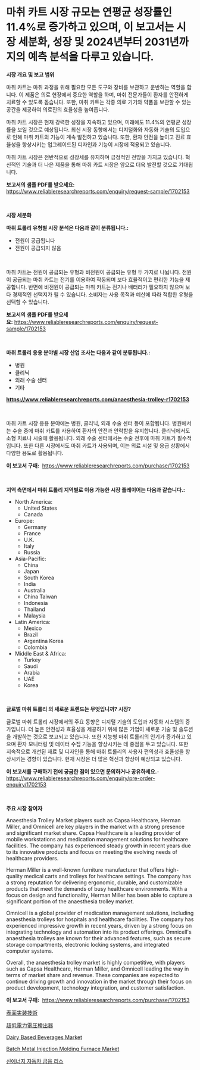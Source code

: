 <p><h1>마취 카트 시장 규모는 연평균 성장률인 11.4%로 증가하고 있으며, 이 보고서는 시장 세분화, 성장 및 2024년부터 2031년까지의 예측 분석을 다루고 있습니다.</h1></p><p><strong>시장 개요 및 보고 범위</strong></p>
<p><p>마취 카트는 마취 과정을 위해 필요한 모든 도구와 장비를 보관하고 운반하는 역할을 합니다. 이 제품은 의료 현장에서 중요한 역할을 하며, 마취 전문가들이 환자를 안전하게 치료할 수 있도록 돕습니다. 또한, 마취 카트는 각종 의료 기기와 약품을 보관할 수 있는 공간을 제공하여 의료진의 효율성을 높여줍니다.</p><p>마취 카트 시장은 현재 강력한 성장을 지속하고 있으며, 미래에도 11.4%의 연평균 성장률을 보일 것으로 예상됩니다. 최신 시장 동향에서는 디지털화와 자동화 기술의 도입으로 인해 마취 카트의 기능이 계속 발전하고 있습니다. 또한, 환자 안전을 높이고 진료 효율성을 향상시키는 업그레이드된 디자인과 기능이 시장에 적용되고 있습니다.</p><p>마취 카트 시장은 전반적으로 성장세를 유지하며 긍정적인 전망을 가지고 있습니다. 혁신적인 기술과 더 나은 제품을 통해 마취 카트 시장은 앞으로 더욱 발전할 것으로 기대됩니다.</p></p>
<p><strong>보고서의 샘플 PDF를 받으세요:</strong> <a href="https://www.reliableresearchreports.com/enquiry/request-sample/1702153">https://www.reliableresearchreports.com/enquiry/request-sample/1702153</a></p>
<p>&nbsp;</p>
<p><strong>시장 세분화</strong></p>
<p><strong>마취 트롤리 유형별 시장 분석은 다음과 같이 분류됩니다.:</strong></p>
<p><ul><li>전원이 공급됩니다</li><li>전원이 공급되지 않음</li></ul></p>
<p>&nbsp;</p>
<p><p>마취 카트는 전원이 공급되는 유형과 비전원이 공급되는 유형 두 가지로 나뉩니다. 전원이 공급되는 마취 카트는 전기를 이용하여 작동되며 보다 효율적이고 편리한 기능을 제공합니다. 반면에 비전원이 공급되는 마취 카트는 전기나 배터리가 필요하지 않으며 보다 경제적인 선택지가 될 수 있습니다. 소비자는 사용 목적과 예산에 따라 적합한 유형을 선택할 수 있습니다.</p></p>
<p><strong>보고서의 샘플 PDF를 받으세요:</strong>&nbsp;<a href="https://www.reliableresearchreports.com/enquiry/request-sample/1702153">https://www.reliableresearchreports.com/enquiry/request-sample/1702153</a></p>
<p>&nbsp;</p>
<p><strong> 마취 트롤리 응용 분야별 시장 산업 조사는 다음과 같이 분류됩니다.:</strong></p>
<p><ul><li>병원</li><li>클리닉</li><li>외래 수술 센터</li><li>기타</li></ul></p>
<p><strong><a href="https://www.reliableresearchreports.com/anaesthesia-trolley-r1702153">https://www.reliableresearchreports.com/anaesthesia-trolley-r1702153</a></strong></p>
<p>&nbsp;</p>
<p><p>마취 카트 시장 응용 분야에는 병원, 클리닉, 외래 수술 센터 등이 포함됩니다. 병원에서는 수술 중에 마취 카트를 사용하여 환자의 안전과 안락함을 유지합니다. 클리닉에서도 소형 치료나 시술에 활용됩니다. 외래 수술 센터에서는 수술 전후에 마취 카트가 필수적입니다. 또한 다른 시장에서도 마취 카트가 사용되며, 이는 의료 시설 및 응급 상황에서 다양한 용도로 활용됩니다.</p></p>
<p><strong>이 보고서 구매:</strong>&nbsp; <a href="https://www.reliableresearchreports.com/purchase/1702153">https://www.reliableresearchreports.com/purchase/1702153</a></p>
<p>&nbsp;</p>
<p><strong>지역 측면에서 마취 트롤리 지역별로 이용 가능한 시장 플레이어는 다음과 같습니다.:</strong></p>
<p><ul>
    <li>
        North America:
        <ul>
            <li>United States</li>
            <li>Canada</li>
        </ul>
    </li>
    <li>
        Europe:
        <ul>
            <li>Germany</li>
            <li>France</li>
            <li>U.K.</li>
            <li>Italy</li>
            <li>Russia</li>
        </ul>
    </li>
    <li>
        Asia-Pacific:
        <ul>
            <li>China</li>
            <li>Japan</li>
            <li>South Korea</li>
            <li>India</li>
            <li>Australia</li>
            <li>China Taiwan</li>
            <li>Indonesia</li>
            <li>Thailand</li>
            <li>Malaysia</li>
        </ul>
    </li>
    <li>
        Latin America:
        <ul>
            <li>Mexico</li>
            <li>Brazil</li>
            <li>Argentina Korea</li>
            <li>Colombia</li>
        </ul>
    </li>
    <li>
        Middle East & Africa:
        <ul>
            <li>Turkey</li>
            <li>Saudi</li>
            <li>Arabia</li>
            <li>UAE</li>
            <li>Korea</li>
        </ul>
    </li>
    </ul></p>
<p>&nbsp;</p>
<p><strong>글로벌 마취 트롤리 의 새로운 트렌드는 무엇입니까? 시장?</strong></p>
<p><p>글로벌 마취 트롤리 시장에서의 주요 동향은 디지털 기술의 도입과 자동화 시스템의 증가입니다. 더 높은 안전성과 효율성을 제공하기 위해 많은 기업이 새로운 기술 및 솔루션을 개발하는 것으로 보고되고 있습니다. 또한 지능형 마취 트롤리의 인기가 증가하고 있으며 환자 모니터링 및 데이터 수집 기능을 향상시키는 데 중점을 두고 있습니다. 또한 지속적으로 개선된 재료 및 디자인을 통해 마취 트롤리의 사용자 편의성과 효율성을 향상시키는 경향이 있습니다. 현재 시장은 더 많은 혁신과 향상이 예상되고 있습니다.</p></p>
<p><strong>이 보고서를 구매하기 전에 궁금한 점이 있으면 문의하거나 공유하세요.</strong>- <a href="https://www.reliableresearchreports.com/enquiry/pre-order-enquiry/1702153">https://www.reliableresearchreports.com/enquiry/pre-order-enquiry/1702153</a></p>
<p>&nbsp;</p>
<p><strong>주요 시장 참여자</strong></p>
<p><p>Anaesthesia Trolley Market players such as Capsa Healthcare, Herman Miller, and Omnicell are key players in the market with a strong presence and significant market share. Capsa Healthcare is a leading provider of mobile workstations and medication management solutions for healthcare facilities. The company has experienced steady growth in recent years due to its innovative products and focus on meeting the evolving needs of healthcare providers.</p><p>Herman Miller is a well-known furniture manufacturer that offers high-quality medical carts and trolleys for healthcare settings. The company has a strong reputation for delivering ergonomic, durable, and customizable products that meet the demands of busy healthcare environments. With a focus on design and functionality, Herman Miller has been able to capture a significant portion of the anaesthesia trolley market.</p><p>Omnicell is a global provider of medication management solutions, including anaesthesia trolleys for hospitals and healthcare facilities. The company has experienced impressive growth in recent years, driven by a strong focus on integrating technology and automation into its product offerings. Omnicell's anaesthesia trolleys are known for their advanced features, such as secure storage compartments, electronic locking systems, and integrated computer systems.</p><p>Overall, the anaesthesia trolley market is highly competitive, with players such as Capsa Healthcare, Herman Miller, and Omnicell leading the way in terms of market share and revenue. These companies are expected to continue driving growth and innovation in the market through their focus on product development, technology integration, and customer satisfaction.</p></p>
<p><strong>이 보고서 구매:</strong>&nbsp;&nbsp;<a href="https://www.reliableresearchreports.com/purchase/1702153">https://www.reliableresearchreports.com/purchase/1702153</a></p>
<p><p><a href="https://github.com/jkjreqjscoxx7/Market-Research-Report-List-2/blob/main/4054041124282.md">表面実装技術</a></p><p><a href="https://github.com/hilmi-2a/Market-Research-Report-List-2/blob/main/2456923124283.md">超低電力電圧検出器</a></p><p><a href="https://issuu.com/reportprime-2/docs/dairy-based-beverages-market-size-2030.pptx">Dairy Based Beverages Market</a></p><p><a href="https://github.com/angelajermaine/Market-Research-Report-List-3/blob/main/batch-metal-injection-molding-furnace-market.md">Batch Metal Injection Molding Furnace Market</a></p><p><a href="https://github.com/rrmadityapu/Market-Research-Report-List-1/blob/main/5855908108651.md">신에너지 자동차 금융 리스</a></p></p>